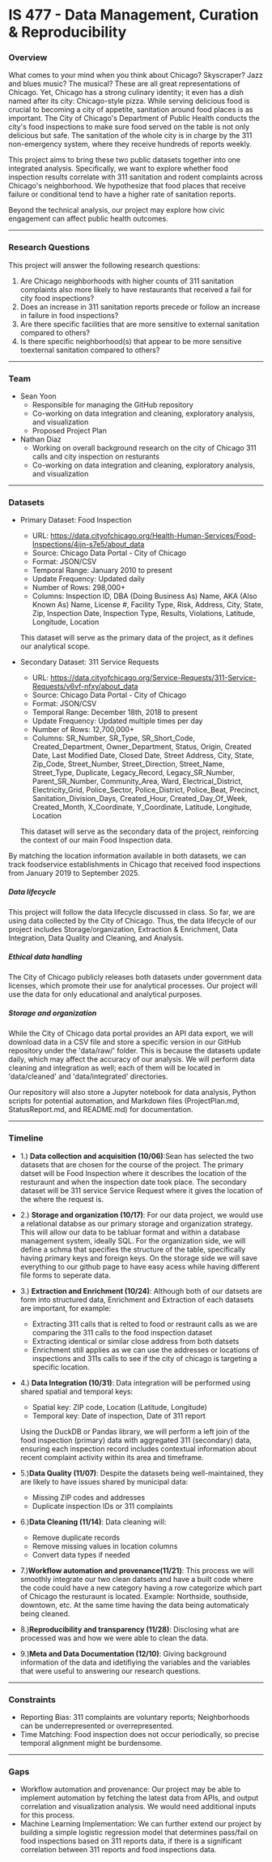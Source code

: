 # IS 477 - Data Management, Curation & Reproducibility


### Overview

What comes to your mind when you think about Chicago? Skyscraper? Jazz and blues music? The musical?
These are all great representations of Chicago. Yet, Chicago has a strong culinary identity; it even has a dish named after its city: Chicago-style pizza.
While serving delicious food is crucial to becoming a city of appetite, sanitation around food places is as important.
The City of Chicago's Department of Public Health conducts the city's food inspections to make sure food served on the table is not only delicious but safe.
The sanitation of the whole city is in charge by the 311 non-emergency system, where they receive hundreds of reports weekly. 

This project aims to bring these two public datasets together into one integrated analysis.
Specifically, we want to explore whether food inspection results correlate with 311 sanitation and rodent complaints across Chicago's neighborhood.
We hypothesize that food places that receive failure or conditional tend to have a higher rate of sanitation reports.

Beyond the technical analysis, our project may explore how civic engagement can affect public health outcomes.

---

### Research Questions

This project will answer the following research questions:
1. Are Chicago neighborhoods with higher counts of 311 sanitation complaints also more likely to have restaurants that received a fail for city food inspections?
2. Does an increase in 311 sanitation reports precede or follow an increase in failure in food inspections?
3. Are there specific facilities that are more sensitive to external sanitation compared to others?
4. Is there specific neighborhood(s) that appear to be more sensitive toexternal sanitation compared to others?

---

### Team
  * Sean Yoon
    * Responsible for managing the GitHub repository
    * Co-working on data integration and cleaning, exploratory analysis, and visualization
    * Proposed Project Plan
  * Nathan Diaz
    * Working on overall background research on the city of Chicago 311 calls and city inspection on resturants 
    * Co-working on data integration and cleaning, exploratory analysis, and visualization

---

### Datasets
  * Primary Dataset: Food Inspection
    * URL: https://data.cityofchicago.org/Health-Human-Services/Food-Inspections/4ijn-s7e5/about_data
    * Source: Chicago Data Portal - City of Chicago
    * Format: JSON/CSV
    * Temporal Range: January 2010 to present
    * Update Frequency: Updated daily
    * Number of Rows: 298,000+
    * Columns: Inspection ID, DBA (Doing Business As) Name, AKA (Also Known As) Name, License #, Facility Type, Risk, Address, City, State, Zip, Inspection Date, Inspection Type, Results, Violations, Latitude, Longitude, Location
      
    This dataset will serve as the primary data of the project, as it defines our analytical scope.


  * Secondary Dataset: 311 Service Requests
    * URL: https://data.cityofchicago.org/Service-Requests/311-Service-Requests/v6vf-nfxy/about_data
    * Source: Chicago Data Portal - City of Chicago
    * Format: JSON/CSV
    * Temporal Range: December 18th, 2018 to present
    * Update Frequency: Updated multiple times per day
    * Number of Rows: 12,700,000+
    * Columns: SR_Number, SR_Type, SR_Short_Code, Created_Department, Owner_Department, Status, Origin, Created Date, Last Modified Date, Closed Date, Street Address, City, State, Zip_Code, Street_Number, Street_Direction, Street_Name, Street_Type, Duplicate, Legacy_Record, Legacy_SR_Number, Parent_SR_Number,    Community_Area, Ward, Electrical_District, Electricity_Grid, Police_Sector, Police_District, Police_Beat, Precinct, Sanitation_Division_Days, Created_Hour, Created_Day_Of_Week, Created_Month, X_Coordinate, Y_Coordinate, Latitude, Longitude, Location

    This dataset will serve as the secondary data of the project, reinforcing the context of our main Food Inspection data. 

  By matching the location information available in both datasets, we can track foodservice establishments in Chicago that received food inspections from January 2019 to September 2025.

  ##### Data lifecycle

  This project will follow the data lifecycle discussed in class. So far, we are using data collected by the City of Chicago. Thus, the data lifecycle of our project includes Storage/organization, Extraction & Enrichment, Data Integration, Data Quality and Cleaning, and Analysis.


  ##### Ethical data handling

  The City of Chicago publicly releases both datasets under government data licenses, which promote their use for analytical processes.
  Our project will use the data for only educational and analytical purposes.


  ##### Storage and organization

  While the City of Chicago data portal provides an API data export, we will download data in a CSV file and store a specific version in our GitHub repository under the 'data/raw/' folder.
  This is because the datasets update daily, which may affect the accuracy of our analysis.
  We will perform data cleaning and integration as well; each of them will be located in 'data/cleaned' and 'data/integrated' directories.

  Our repository will also store a Jupyter notebook for data analysis, Python scripts for potential automation, and Markdown files (ProjectPlan.md, StatusReport.md, and README.md) for documentation.

---
    
### Timeline

* 1.) **Data collection and acquisition (10/06)**:Sean has selected the two datasets that are chosen for the course of the project. The primary datset will be Food Inspection where it describes the location of the resturaunt and when the inspection date took place. The secondary dataset will be 311 service Service Request where it gives the location of the where the request is.

* 2.) **Storage and organization (10/17)**: For our data project, we would use a relational databse as our primary storage and organization strategy. This will allow our data to be tabluar format and within a database management system, ideally SQL. For the organization side, we will define a schma that specifies the structure of the table, specifically having primary keys and foreign keys. On the storage side we will save everything to our github page to have easy acess while having different file forms to seperate data.

* 3.) **Extraction and Enrichment (10/24)**: Although both of our datsets are form into structured data, Enrichment and Extraction of each datasets are important, for example:
    * Extracting 311 calls that is relted to food or restraunt calls as we are comparing the 311 calls to the food inspection dataset
    * Extracting identical or similar close address from both datsets
    * Enrichment still applies as we can use the addresses or locations of inspections and 311s calls to see if the city of chicago is targeting a specific location.
     
* 4.) **Data Integration (10/31)**: Data integration will be performed using shared spatial and temporal keys:
    * Spatial key: ZIP code, Location (Latitude, Longitude)
    * Temporal key: Date of inspection, Date of 311 report 
    
    Using the DuckDB or Pandas library, we will perform a left join of the food inspection (primary) data with aggregated 311 (secondary) data, ensuring each inspection record includes contextual information about recent complaint activity within its area and timeframe.
  
* 5.)**Data Quality (11/07)**: Despite the datasets being well-maintained, they are likely to have issues shared by municipal data:
    * Missing ZIP codes and addresses
    * Duplicate inspection IDs or 311 complaints
  
* 6.)**Data Cleaning (11/14)**: Data cleaning will:
    * Remove duplicate records
    * Remove missing values in location columns
    * Convert data types if needed
  
* 7.)**Workflow automation and provenance(11/21)**: This process we will smoothly integrate our two clean datsets and have a built code where the code could have a new
  category having a row categorize which part of Chicago the resturaunt is located. Example: Northside, southside, downtown, etc. At the same time having the data being automaticaly being cleaned.
  
* 8.)**Reproducibility and transparency (11/28)**: Disclosing what are processed was and how we were able to clean the data.
  
* 9.)**Meta and Data Documentation (12/10)**: Giving background information of the data and idetifiying the variables and the variables that were useful to answering our research questions. 

---

### Constraints
* Reporting Bias: 311 complaints are voluntary reports; Neighborhoods can be underrepresented or overrepresented.
* Time Matching: Food inspection does not occur periodically, so precise temporal alignment might be burdensome.

---

### Gaps
* Workflow automation and provenance: Our project may be able to implement automation by fetching the latest data from APIs, and output correlation and visualization analysis. We would need additional inputs for this process.
* Machine Learning Implementation: We can further extend our project by building a simple logistic regression model that determines pass/fail on food inspections based on 311 reports data, if there is a significant correlation between 311 reports and food inspections data.
